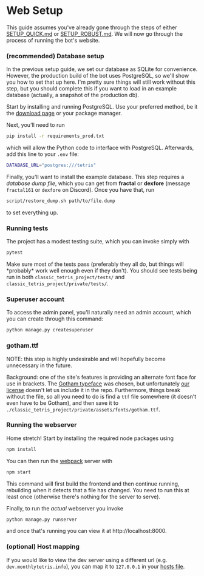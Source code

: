 # Web Setup

This guide assumes you've already gone through the steps of either [SETUP_QUICK.md](SETUP_QUICK.md) or [SETUP_ROBUST.md](SETUP_ROBUST.md). We will now go through the process of running the bot's website.

### (recommended) Database setup

In the previous setup guide, we set our database as SQLite for convenience. However, the production build of the bot uses PostgreSQL, so we'll show you how to set that up here. I'm pretty sure things will still work without this step, but you should complete this if you want to load in an example database (actually, a snapshot of the production db).

Start by installing and running PostgreSQL. Use your preferred method, be it the [download page]([https://www.postgresql.org/download/](https://www.postgresql.org/download/)) or your package manager.

Next, you'll need to run
```bash
pip install -r requirements_prod.txt
```
which will allow the Python code to interface with PostgreSQL. Afterwards, add this line to your `.env` file:
```bash
DATABASE_URL="postgres:///tetris"
```

Finally, you'll want to install the example database. This step requires a *database dump file*, which you can get from **fractal** or **dexfore** (message `fractal161` or `dexfore` on Discord). Once you have that, run
```bash
script/restore_dump.sh path/to/file.dump
```
to set everything up.

### Running tests

The project has a modest testing suite, which you can invoke simply with
```bash
pytest
```
Make sure most of the tests pass (preferably they all do, but things will \*probably* work well enough even if they don't). You should see tests being run in both `classic_tetris_project/tests/` and `classic_tetris_project/private/tests/`.

### Superuser account

To access the admin panel, you'll naturally need an admin account, which you can create through this command:
```bash
python manage.py createsuperuser
```

### gotham.ttf

NOTE: this step is highly undesirable and will hopefully become unnecessary in the future.

Background: one of the site's features is providing an alternate font face for use in brackets. The [Gotham typeface](https://typography.com/fonts/gotham/overview) was chosen, but unfortunately [our license](/LICENSE) doesn't let us include it in the repo. Furthermore, things break without the file, so all you need to do is find a `ttf` file somewhere (it doesn't even have to be Gotham), and then save it to `./classic_tetris_project/private/assets/fonts/gotham.ttf`.

### Running the webserver

Home stretch! Start by installing the required node packages using
```bash
npm install
```
You can then run the [webpack](https://webpack.js.org/) server with
```bash
npm start
```
This command will first build the frontend and then continue running, rebuilding when it detects that a file has changed. You need to run this at least once (otherwise there's nothing for the server to serve).

Finally, to run the *actual* webserver you invoke
```bash
python manage.py runserver
```
and once that's running you can view it at http://localhost:8000.

### (optional) Host mapping

If you would like to view the dev server using a different url (e.g. `dev.monthlytetris.info`), you can map it to `127.0.0.1` in your [hosts file](https://en.wikipedia.org/wiki/Hosts_(file)).
